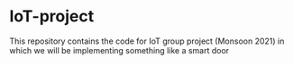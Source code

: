 # IoT-project
This repository contains the code for IoT group project (Monsoon 2021) in which we will be implementing something like a smart door
